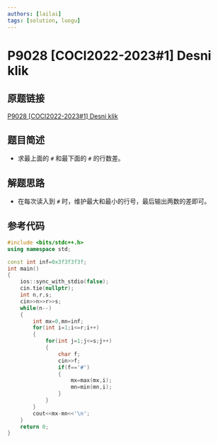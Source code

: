 ```yaml
---
authors: [lailai]
tags: [solution, luogu]
---
```


# P9028 [COCI2022-2023#1] Desni klik

## 原题链接

[P9028 [COCI2022-2023#1] Desni klik](https://www.luogu.com.cn/problem/P9028)

<!-- truncate -->

## 题目简述

- 求最上面的 `#` 和最下面的 `#` 的行数差。

## 解题思路

- 在每次读入到 `#` 时，维护最大和最小的行号，最后输出两数的差即可。

## 参考代码

```cpp
#include <bits/stdc++.h>
using namespace std;

const int inf=0x3f3f3f3f;
int main()
{
	ios::sync_with_stdio(false);
	cin.tie(nullptr);
	int n,r,s;
	cin>>n>>r>>s;
	while(n--)
	{
		int mx=0,mn=inf;
		for(int i=1;i<=r;i++)
		{
			for(int j=1;j<=s;j++)
			{
				char f;
				cin>>f;
				if(f=='#')
				{
					mx=max(mx,i);
					mn=min(mn,i);
				}
			}
		}
		cout<<mx-mn<<'\n';
	}
	return 0;
}
```
